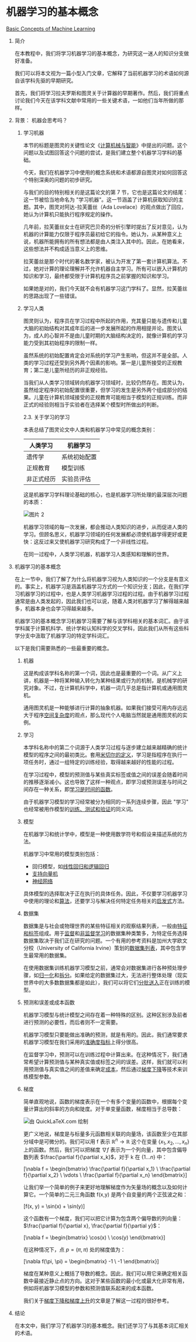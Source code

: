# 机器学习的基本概念

[Basic Concepts of Machine Learning](https://www.baeldung.com/cs/ml-fundamentals)

1. 简介

    在本教程中，我们将学习机器学习的基本概念，为研究这一迷人的知识分支做好准备。

    我们可以将本文视为一篇小型入门文章，它解释了当前机器学习的术语如何源自该学科先驱的早期研究。

    首先，我们将学习拉夫罗斯和图灵关于计算器的早期著作。然后，我们将重点讨论我们今天在该学科文献中常用的一些关键术语，一如他们当年所做的那样。

2. 背景： 机器会思考吗？

    1. 学习机器

        本节的标题是图灵的关键性论文《[计算机械与智能](https://academic.oup.com/mind/article-pdf/LIX/236/433/9866119/433.pdf)》中提出的问题。这个问题以及试图回答这个问题的尝试，是我们建立整个机器学习学科的基础。

        今天，我们在机器学习中使用的概念系统和术语都源自图灵对如何回答这个特别深奥的问题的初步研究。

        与我们的目的特别相关的是这篇论文的第 7 节，它也是这篇论文的结尾：这一节被恰当地命名为 "学习机器"。这一节涵盖了计算机获取知识的主题。其中，图灵对阿达-拉芙蕾丝（Ada Lovelace）的观点做出了回应，她认为计算机只能执行程序规定的操作。

        几年前，拉芙蕾丝女士在研究巴贝奇的分析引擎时提出了反对意见，认为机器的计算能力仅限于程序员最初给它的指令。她认为，从某种意义上说，机器所能拥有的所有想法都是由人类注入其中的。因此，在她看来，这些想法并不构成适当意义上的思维。

        拉芙蕾丝是那个时代的著名数学家，被认为开发了第一套计算机算法。不过，她对计算的理论理解并不允许机器自主学习。所有可以嵌入计算机的知识和学习，最终都受限于计算机程序员之前掌握的知识和学习。

        如果她是对的，我们今天就不会有机器学习这门学科了。显然，拉芙蕾丝的思路出现了一些错误。

    2. 学习人类

        图灵则认为，程序员在学习过程中所起的作用，充其量只能与遗传和儿童大脑的初始结构对其成年后的进一步发展所起的作用相提并论。图灵认为，成人的心智并不是由儿童时期的大脑结构决定的，就像计算机的学习能力受到其初始程序的限制一样。

        虽然系统的初始配置肯定会对系统的学习产生影响，但这并不是全部。人类的学习过程还受到另外两个因素的影响。第一是儿童所接受的正规教育；第二是儿童所经历的非正规经验。

        当我们从人类学习领域转向机器学习领域时，比较仍然存在。图灵认为，虽然给定程序的初始配置很重要，但学习的发生是另外两个组成部分的结果。儿童在计算机领域接受的正规教育可能相当于模型的正规训练。而非正式的经验则相当于实验者在选择某个模型时所做出的判断。

        2.3. 关于学习的学习

        本表总结了图灵论文中人类和机器学习中常见的概念类别：

        | 人类学习  | 机器学习   |
        |-------|--------|
        | 遗传学   | 系统初始配置 |
        | 正规教育  | 模型训练   |
        | 非正式经历 | 实验员评估  |

        这是机器学习学科理论基础的核心，也是机器学习所处理的最深层次问题的本质：

        ![图片 2](pic/image-2-300x166.png)

        机器学习领域的每一次发展，都会推动人类知识的进步，从而促进人类的学习。但顾名思义，机器学习领域的任何发展都必须使机器学得更好或更快：这反过来又使机器学习研究构成了一个非线性过程。

        在同一过程中，人类学习机器，机器学习人类感知和理解的世界。

3. 机器学习的基本概念

    在上一节中，我们了解了为什么将机器学习视为人类知识的一个分支是有意义的。事实上，机器学习是涵盖机器学习方式的一个知识分支；因此，在我们学习机器学习的过程中，也是人类学习机器学习过程的过程。由于机器学习过程通常是由人类发起的，因此我们也可以说，随着人类对机器学习了解得越来越多，机器本身也会学习得越来越多。

    机器学习的基本概念学习机器学习需要了解与该学科相关的基本词汇。由于该学科属于计算机科学、统计学和认知科学的交叉学科，因此我们从所有这些科学分支中汲取了机器学习的特定学科词汇。

    以下是我们需要熟悉的一些最重要的概念。

    1. 机器

        这是构成该学科名称的第一个词，因此也是最重要的一个词。从广义上讲，机器是一种将某种输入转化为某种结果或行为的机制，是机械学的研究对象。不过，在计算机科学中，机器一词几乎总是指计算机或通用图灵机。

        通用图灵机是一种能够进行计算的抽象机器。如果我们接受可用内存远远大于程序[空间复杂度](https://www.baeldung.com/cs/space-complexity)的观点，那么现代个人电脑当然就是通用图灵机的实例。

    2. 学习

        本学科名称中的第二个词源于人类学习过程与逐步建立越来越精确的统计模型的程序之间的最初类比。套用[米切尔的定义](https://books.google.com/books?id=EoYBngEACAAJ)，学习是指程序在执行一项任务时，通过一组特定的训练经验，取得越来越好的性能的过程。

        在学习过程中，模型的预测值与某些真实标签或值之间的误差会随着时间的推移逐渐减小。这也导致了这样一种观点，即学习或预测误差与时间之间存在一种关系，即[学习是时间的函数](https://www.baeldung.com/cs/learning-curve-ml)。

        由于机器学习模型的学习经常被分为相同的一系列连续步骤，因此 "学习" 也经常被用作模型的[训练、测试和验证](https://www.baeldung.com/cs/ml-train-validate-test)的同义词。

    3. 模型

        在机器学习和统计学中，模型是一种使用数学符号和假设来描述系统的方法。

        机器学习中常用的模型类别包括：

        - 回归模型，如[线性回归和逻辑回归](/core-concepts/math-logic/linear-vs-logistic-regression-zh.md)
        - [支持向量机](https://www.baeldung.com/cs/ml-support-vector-machines)
        - [神经网络](https://www.baeldung.com/cs/neural-net-advantages-disadvantages)

        具体模型的选择取决于正在执行的具体任务。因此，不仅要学习机器学习中使用的理论和[算法](https://www.baeldung.com/cs/heuristic-vs-algorithm#what-is-an-algorithm)，还要学习与解决任何特定任务相关的[启发式](https://www.baeldung.com/cs/heuristics)方法。

    4. 数据集

        数据集是与社会或物理世界的某些特征相关的观察结果列表，一般由[特征和标签](https://www.baeldung.com/cs/feature-vs-label)组成。用于[监督](https://www.baeldung.com/cs/sentiment-analysis-training-data#datasets-for-supervised-learning)和[非监督学习](https://www.baeldung.com/cs/machine-learning-intro#unsupervised)的数据集种类繁多，为特定任务选择数据集取决于我们正在研究的问题。一个有用的参考资料是加州大学欧文分校（University of California Irvine）策划的[数据集列表](https://archive.ics.uci.edu/datasets)，其中包含学生最常用的数据集。

        在使用数据集训练机器学习模型之前，通常会对数据集进行各种预处理步骤，如[归一化](https://www.baeldung.com/cs/data-normalization-before-after-splitting-set)和[拆分](https://www.baeldung.com/cs/train-test-datasets-ratio)。如果给定的数据集过大，无法进行整体处理（现实世界中的大多数数据集都是如此），我们可以将它们[分批送入](https://www.baeldung.com/cs/mini-batch-vs-single-batch-training-data)正在训练的模型。

    5. 预测和误差或成本函数

        机器学习模型与统计模型之间存在着一种特殊的区别。这种区别涉及前者进行预测的必要性，而后者则不一定需要。

        机器学习模型只要能做出准确的预测，就是有用的。因此，我们通常要求机器学习模型在我们采用的[准确度指标](https://www.baeldung.com/cs/top-n-accuracy-metrics)上得分很高。

        在监督学习中，预测可以在训练过程中计算出来。在这种情况下，我们通常希望计算预测值与某种真实值或标签之间的误差。这样，我们就可以利用预测值与真实值之间的差值来确定[成本](https://www.baeldung.com/cs/cost-function-logistic-regression-logarithmic-expr)，然后通过[梯度下降](https://www.baeldung.com/cs/gradient-descent-vs-newtons-gradient-descent)等技术来训练模型参数。

    6. 梯度

        简单直观地说，函数的梯度表示在一个有多个变量的函数中，根据每个变量计算出的斜率的方向和陡度。对于单变量函数，梯度相当于总导数：

        ![由 QuickLaTeX.com 绘制](pic/quicklatex.com-7c4a7117cba20ebd1905d864a917daba_l3.svg)

        更广义地说，梯度是与标量多元函数相关联的向量场，该函数至少在其部分域中是可微分的。我们可以用 f 表示 $\mathbb{R}^n \to \mathbb{R}$ 这个在变量 $\{x_1, x_2, ..., x_n\}$ 上的函数。然后，我们可以把梯度 $\nabla f$ 表示为一个列向量，其中包含偏导数列表 $\frac{\partial f}{\partial x_k}$，对于 k 在 $\{1...n\}$ 中：

        \[\nabla f = \begin{bmatrix} \frac{\partial f}{\partial x_1} \\ \frac{\partial f}{\partial x_2} \\ \vdots \\ \frac{\partial f}{\partial x_n} \end{bmatrix}\]

        让我们举一个简单的例子来更好地理解梯度作为矢量场的概念以及如何计算它。一个简单的二元三角函数 f(x,y) 是两个自变量的两个正弦波之和：

        \[f(x, y) = \sin(x) + \sin(y)\]

        这个函数有一个梯度，我们可以把它计算为包含两个偏导数的列向量：$\frac{\partial f}{\partial x}, \frac{\partial f}{\partial y}$：

        \[\nabla f = \begin{bmatrix} \cos(x) \\ \cos(y) \end{bmatrix}\]

        在这种情况下，点 $p = (\pi, \pi)$ 处的梯度值为：

        \[\nabla f(\pi, \pi) = \begin{bmatrix} -1 \\ -1 \end{bmatrix}\]

        梯度在某种意义上概括了导数的概念。因此，我们可以用它来确定相关函数中最接近静止点的方向。这对于某些函数的最小化或最大化非常有用，例如将机器学习模型的参数和预测值联系起来的成本函数。

        我们关于[梯度下降和梯度上升](https://www.baeldung.com/cs/gradient-descent-vs-ascent)的文章是了解这一过程的很好参考。

4. 结论

    在本文中，我们学习了机器学习的基本概念。我们还学习了与其基本词汇相关的术语。
